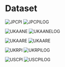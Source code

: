 Dataset
========
![JPCPI](https://raw.githubusercontent.com/zedoul/HistoricalCalculus/master/histcalc/plots/plot_JP_CPI.png)
![JPCPILOG](https://raw.githubusercontent.com/zedoul/HistoricalCalculus/master/histcalc/plots/plot_JP_CPI_log.png)

![UKAANE](https://raw.githubusercontent.com/zedoul/HistoricalCalculus/master/histcalc/plots/plot_UK_AANE.png)
![UKAANELOG](https://raw.githubusercontent.com/zedoul/HistoricalCalculus/master/histcalc/plots/plot_UK_AANE_log.png)

![UKAARE](https://raw.githubusercontent.com/zedoul/HistoricalCalculus/master/histcalc/plots/plot_UK_AARE.png)
![UKAARE](https://raw.githubusercontent.com/zedoul/HistoricalCalculus/master/histcalc/plots/plot_UK_AARE_log.png)

![UKRPI](https://raw.githubusercontent.com/zedoul/HistoricalCalculus/master/histcalc/plots/plot_UK_RPI.png)
![UKRPILOG](https://raw.githubusercontent.com/zedoul/HistoricalCalculus/master/histcalc/plots/plot_UK_RPI_log.png)

![USCPI](https://raw.githubusercontent.com/zedoul/HistoricalCalculus/master/histcalc/plots/plot_US_CPI.png)
![USCPILOG](https://raw.githubusercontent.com/zedoul/HistoricalCalculus/master/histcalc/plots/plot_US_CPI_log.png)
